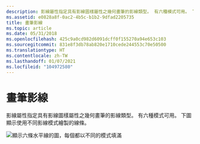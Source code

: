 ```yaml
---
description: 影線屬性指定具有影線圖樣屬性之幾何畫筆的影線類型。 有六種模式可用。 下圖顯示使用不同影線模式繪製的線條。
ms.assetid: e0828a8f-0ac2-4b5c-b1b2-9dfad2205735
title: 畫筆影線
ms.topic: article
ms.date: 05/31/2018
ms.openlocfilehash: 425c9a0cd982d6091dcff0f155270a94e653c103
ms.sourcegitcommit: 831e8f3db78ab820e1710cede244553c70e50500
ms.translationtype: HT
ms.contentlocale: zh-TW
ms.lasthandoff: 01/07/2021
ms.locfileid: "104972580"
---
```

# <a name="pen-hatch"></a>畫筆影線

影線屬性指定具有影線圖樣屬性之幾何畫筆的影線類型。 有六種模式可用。 下圖顯示使用不同影線模式繪製的線條。

![顯示六條水平線的圖，每個都以不同的模式填滿](images/penhatch.png)

 

 



